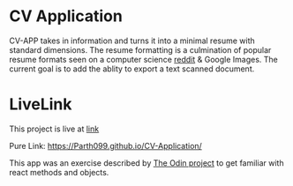 # CV Application
CV-APP takes in information and turns it into a minimal resume with standard dimensions. The resume formatting is a culmination of popular resume formats seen on a computer science [reddit](https://www.reddit.com/r/csMajors/) & Google Images. The current goal is to add the ablity to export a text scanned document.

# LiveLink
This project is live at [link](https://Parth099.github.io/CV-Application/)

Pure Link: https://Parth099.github.io/CV-Application/

This app was an exercise described by [The Odin project](https://www.theodinproject.com/paths/full-stack-javascript/courses/javascript/lessons/cv-application) to get familiar with react methods and objects. 
